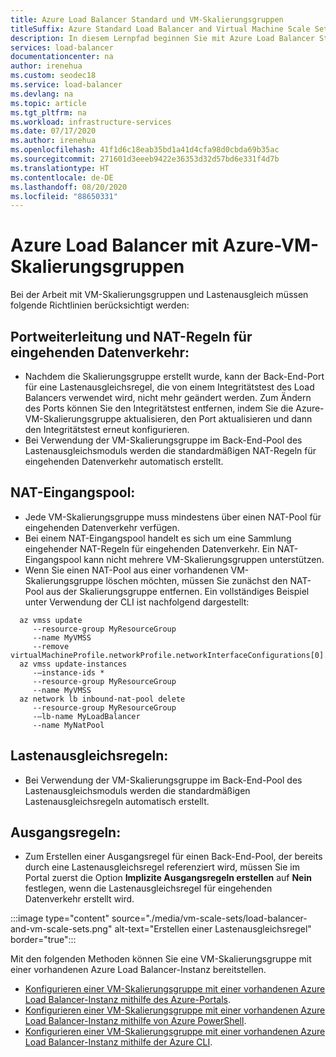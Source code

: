 ```yaml
---
title: Azure Load Balancer Standard und VM-Skalierungsgruppen
titleSuffix: Azure Standard Load Balancer and Virtual Machine Scale Sets
description: In diesem Lernpfad beginnen Sie mit Azure Load Balancer Standard und VM-Skalierungsgruppen.
services: load-balancer
documentationcenter: na
author: irenehua
ms.custom: seodec18
ms.service: load-balancer
ms.devlang: na
ms.topic: article
ms.tgt_pltfrm: na
ms.workload: infrastructure-services
ms.date: 07/17/2020
ms.author: irenehua
ms.openlocfilehash: 41f1d6c18eab35bd1a41d4cfa98d0cbda69b35ac
ms.sourcegitcommit: 271601d3eeeb9422e36353d32d57bd6e331f4d7b
ms.translationtype: HT
ms.contentlocale: de-DE
ms.lasthandoff: 08/20/2020
ms.locfileid: "88650331"
---
```

# <a name="azure-load-balancer-with-azure-virtual-machine-scale-sets"></a>Azure Load Balancer mit Azure-VM-Skalierungsgruppen

Bei der Arbeit mit VM-Skalierungsgruppen und Lastenausgleich müssen folgende Richtlinien berücksichtigt werden:

## <a name="port-forwarding-and-inbound-nat-rules"></a>Portweiterleitung und NAT-Regeln für eingehenden Datenverkehr:
  * Nachdem die Skalierungsgruppe erstellt wurde, kann der Back-End-Port für eine Lastenausgleichsregel, die von einem Integritätstest des Load Balancers verwendet wird, nicht mehr geändert werden. Zum Ändern des Ports können Sie den Integritätstest entfernen, indem Sie die Azure-VM-Skalierungsgruppe aktualisieren, den Port aktualisieren und dann den Integritätstest erneut konfigurieren.
  * Bei Verwendung der VM-Skalierungsgruppe im Back-End-Pool des Lastenausgleichsmoduls werden die standardmäßigen NAT-Regeln für eingehenden Datenverkehr automatisch erstellt.
## <a name="inbound-nat-pool"></a>NAT-Eingangspool:
  * Jede VM-Skalierungsgruppe muss mindestens über einen NAT-Pool für eingehenden Datenverkehr verfügen. 
  * Bei einem NAT-Eingangspool handelt es sich um eine Sammlung eingehender NAT-Regeln für eingehenden Datenverkehr. Ein NAT-Eingangspool kann nicht mehrere VM-Skalierungsgruppen unterstützen.
  * Wenn Sie einen NAT-Pool aus einer vorhandenen VM-Skalierungsgruppe löschen möchten, müssen Sie zunächst den NAT-Pool aus der Skalierungsgruppe entfernen. Ein vollständiges Beispiel unter Verwendung der CLI ist nachfolgend dargestellt:
```azurecli-interactive
  az vmss update
     --resource-group MyResourceGroup
     --name MyVMSS
     --remove virtualMachineProfile.networkProfile.networkInterfaceConfigurations[0].ipConfigurations[0].loadBalancerInboundNatPools
  az vmss update-instances
     -–instance-ids *
     --resource-group MyResourceGroup
     --name MyVMSS
  az network lb inbound-nat-pool delete
     --resource-group MyResourceGroup
     -–lb-name MyLoadBalancer
     --name MyNatPool
```
## <a name="load-balancing-rules"></a>Lastenausgleichsregeln:
  * Bei Verwendung der VM-Skalierungsgruppe im Back-End-Pool des Lastenausgleichsmoduls werden die standardmäßigen Lastenausgleichsregeln automatisch erstellt.
## <a name="outbound-rules"></a>Ausgangsregeln:
  *  Zum Erstellen einer Ausgangsregel für einen Back-End-Pool, der bereits durch eine Lastenausgleichsregel referenziert wird, müssen Sie im Portal zuerst die Option **Implizite Ausgangsregeln erstellen** auf **Nein** festlegen, wenn die Lastenausgleichsregel für eingehenden Datenverkehr erstellt wird.

  :::image type="content" source="./media/vm-scale-sets/load-balancer-and-vm-scale-sets.png" alt-text="Erstellen einer Lastenausgleichsregel" border="true":::

Mit den folgenden Methoden können Sie eine VM-Skalierungsgruppe mit einer vorhandenen Azure Load Balancer-Instanz bereitstellen.

* [Konfigurieren einer VM-Skalierungsgruppe mit einer vorhandenen Azure Load Balancer-Instanz mithilfe des Azure-Portals](https://docs.microsoft.com/azure/load-balancer/configure-vm-scale-set-portal).
* [Konfigurieren einer VM-Skalierungsgruppe mit einer vorhandenen Azure Load Balancer-Instanz mithilfe von Azure PowerShell](https://docs.microsoft.com/azure/load-balancer/configure-vm-scale-set-powershell).
* [Konfigurieren einer VM-Skalierungsgruppe mit einer vorhandenen Azure Load Balancer-Instanz mithilfe der Azure CLI](https://docs.microsoft.com/azure/load-balancer/configure-vm-scale-set-cli).
